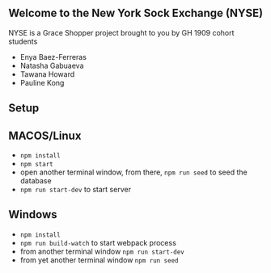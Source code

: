 ## Welcome to the New York Sock Exchange (NYSE)

NYSE is a Grace Shopper project brought to you by
GH 1909 cohort students

* Enya Baez-Ferreras
* Natasha Gabuaeva
* Tawana Howard
* Pauline Kong

## Setup

## MACOS/Linux

* `npm install`
* `npm start`
* open another terminal window, from there, `npm run seed` to seed the database
* `npm run start-dev` to start server

## Windows

* `npm install`
* `npm run build-watch` to start webpack process
* from another terminal window `npm run start-dev`
* from yet another terminal window `npm run seed`
